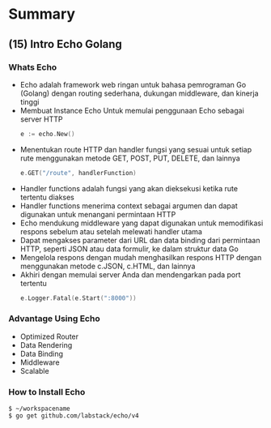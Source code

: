 # Summary

## (15) Intro Echo Golang

### Whats Echo 
- Echo adalah framework web ringan untuk bahasa pemrograman Go (Golang) dengan routing sederhana, dukungan middleware, dan kinerja tinggi
- Membuat Instance Echo Untuk memulai penggunaan Echo sebagai server HTTP
    ```go
    e := echo.New()
    ```
- Menentukan route HTTP dan handler fungsi yang sesuai untuk setiap rute menggunakan metode GET, POST, PUT, DELETE, dan lainnya
    ```go
    e.GET("/route", handlerFunction)
    ```
- Handler functions adalah fungsi yang akan dieksekusi ketika rute tertentu diakses
- Handler functions menerima context sebagai argumen dan dapat digunakan untuk menangani permintaan HTTP
-  Echo mendukung middleware yang dapat digunakan untuk memodifikasi  respons sebelum atau setelah melewati handler utama
- Dapat mengakses parameter dari URL dan data binding dari permintaan HTTP, seperti JSON atau data formulir, ke dalam struktur data Go
- Mengelola respons dengan mudah menghasilkan respons HTTP dengan menggunakan metode c.JSON, c.HTML, dan lainnya
- Akhiri dengan memulai server Anda dan mendengarkan pada port tertentu
    ```go
    e.Logger.Fatal(e.Start(":8000"))
    ```

### Advantage Using Echo
- Optimized Router 
- Data Rendering
- Data Binding
- Middleware
- Scalable

### How to Install Echo

```cli
$ ~/workspacename
$ go get github.com/labstack/echo/v4
```
